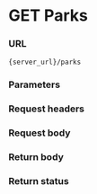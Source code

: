 # GET Parks

### URL

```
{server_url}/parks
```

### Parameters

### Request headers

### Request body

### Return body

### Return status

